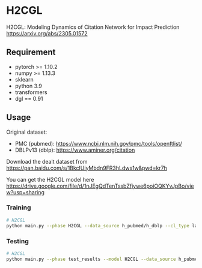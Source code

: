 # H2CGL
H2CGL: Modeling Dynamics of Citation Network for Impact Prediction <br>
https://arxiv.org/abs/2305.01572

## Requirement

* pytorch >= 1.10.2
* numpy >= 1.13.3
* sklearn
* python 3.9
* transformers
* dgl == 0.91

## Usage
Original dataset:
* PMC (pubmed): https://www.ncbi.nlm.nih.gov/pmc/tools/openftlist/
* DBLPv13 (dblp): https://www.aminer.org/citation

Download the dealt dataset from https://pan.baidu.com/s/1BkcIUiyMbdn9FR3hLdws1w&pwd=kr7h <br>

You can get the H2CGL model here https://drive.google.com/file/d/1nJEgQdTenTssbZfjywe6poiOQKYvJpBo/view?usp=sharing

### Training
```sh
# H2CGL
python main.py --phase H2CGL --data_source h_pubmed/h_dblp --cl_type label_aug_hard_negative --aug_type cg --encoder_type 'CGIN+RGAT' --n_layers 4 --hn 2 --hn_method co_cite
```

### Testing

```sh
# H2CGL
python main.py --phase test_results --model H2CGL --data_source h_pubmed/h_dblp --cl_type label_aug_hard_negative --aug_type cg --encoder_type 'CGIN+RGAT' --n_layers 4 --hn 2 --hn_method co_cite
```
